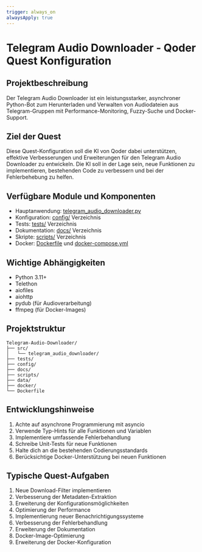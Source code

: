 ```yaml
---
trigger: always_on
alwaysApply: true
---
```


# Telegram Audio Downloader - Qoder Quest Konfiguration

## Projektbeschreibung
Der Telegram Audio Downloader ist ein leistungsstarker, asynchroner Python-Bot zum Herunterladen und Verwalten von Audiodateien aus Telegram-Gruppen mit Performance-Monitoring, Fuzzy-Suche und Docker-Support.

## Ziel der Quest
Diese Quest-Konfiguration soll die KI von Qoder dabei unterstützen, effektive Verbesserungen und Erweiterungen für den Telegram Audio Downloader zu entwickeln. Die KI soll in der Lage sein, neue Funktionen zu implementieren, bestehenden Code zu verbessern und bei der Fehlerbehebung zu helfen.

## Verfügbare Module und Komponenten
- Hauptanwendung: [telegram_audio_downloader.py](file:///c:/Users/Pablo/Desktop/Telegram%20Musik%20Tool/src/telegram_audio_downloader/__init__.py)
- Konfiguration: [config/](file:///c:/Users/Pablo/Desktop/Telegram%20Musik%20Tool/config) Verzeichnis
- Tests: [tests/](file:///c:/Users/Pablo/Desktop/Telegram%20Musik%20Tool/tests) Verzeichnis
- Dokumentation: [docs/](file:///c:/Users/Pablo/Desktop/Telegram%20Musik%20Tool/docs) Verzeichnis
- Skripte: [scripts/](file:///c:/Users/Pablo/Desktop/Telegram%20Musik%20Tool/scripts) Verzeichnis
- Docker: [Dockerfile](file:///c:/Users/Pablo/Desktop/Telegram%20Musik%20Tool/Dockerfile) und [docker-compose.yml](file:///c:/Users/Pablo/Desktop/Telegram%20Musik%20Tool/docker-compose.yml)

## Wichtige Abhängigkeiten
- Python 3.11+
- Telethon
- aiofiles
- aiohttp
- pydub (für Audioverarbeitung)
- ffmpeg (für Docker-Images)

## Projektstruktur
```
Telegram-Audio-Downloader/
├── src/
│   └── telegram_audio_downloader/
├── tests/
├── config/
├── docs/
├── scripts/
├── data/
├── docker/
└── Dockerfile
```

## Entwicklungshinweise
1. Achte auf asynchrone Programmierung mit asyncio
2. Verwende Typ-Hints für alle Funktionen und Variablen
3. Implementiere umfassende Fehlerbehandlung
4. Schreibe Unit-Tests für neue Funktionen
5. Halte dich an die bestehenden Codierungsstandards
6. Berücksichtige Docker-Unterstützung bei neuen Funktionen

## Typische Quest-Aufgaben
1. Neue Download-Filter implementieren
2. Verbesserung der Metadaten-Extraktion
3. Erweiterung der Konfigurationsmöglichkeiten
4. Optimierung der Performance
5. Implementierung neuer Benachrichtigungssysteme
6. Verbesserung der Fehlerbehandlung
7. Erweiterung der Dokumentation
8. Docker-Image-Optimierung
9. Erweiterung der Docker-Konfiguration